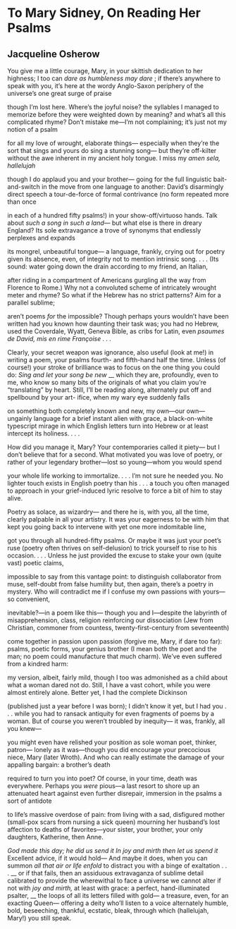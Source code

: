 # To Mary Sidney, On Reading Her Psalms
## Jacqueline Osherow
You give me a little courage, Mary,
in your skittish dedication to her highness;
I too can _dare as humbleness may dare_ ;
if there’s anywhere to speak with you, it’s here
at the wordy Anglo-Saxon periphery
of the universe’s one great surge of praise

though I’m lost here. Where’s the joyful noise?
the syllables I managed to memorize
before they were weighted down by meaning?
and what’s all this complicated rhyme?
Don’t mistake me—I’m not complaining;
it’s just not my notion of a psalm

for all my love of wrought, elaborate things—
especially when they’re the sort that sings
and yours do sing a stunning song—
but they’re off-kilter without the awe
inherent in my ancient holy tongue.
I miss my _amen sela, hallelujah_

though I do applaud you and your brother—
going for the full linguistic bait-and-switch
in the move from one language to another:
David’s disarmingly direct speech
a tour-de-force of formal contrivance
(no form repeated more than once

in each of a hundred fifty psalms!)
in your show-off/virtuoso hands.
Talk about _such a song in such a land—_
but what else is there in dreary England?
Its sole extravagance a trove of synonyms
that endlessly perplexes and expands

its mongrel, unbeautiful tongue—
a language, frankly, crying out for poetry
given its absence, even, of integrity
not to mention intrinsic song. . . .
(Its sound: water going down the drain
according to my friend, an Italian,

after riding in a compartment of Americans
gurgling all the way from Florence to Rome.)
Why not a convoluted scheme
of intricately wrought meter and rhyme?
So what if the Hebrew has no strict patterns?
Aim for a parallel sublime;

aren’t poems _for_ the impossible?
Though perhaps yours wouldn’t have been written
had you known how daunting their task was;
you had no Hebrew, used the Coverdale,
Wyatt, Geneva Bible, as cribs for Latin,
even _psaumes de David, mis en rime Françoise . . ._

Clearly, your secret weapon was ignorance,
also useful (look at me!) in writing a poem,
your psalms fourth- and fifth-hand half the time.
Unless (of course!) your stroke of brilliance
was to focus on the one thing you could do:
 _Sing and let your song be new_
 __
which they are, profoundly, even to me,
who know so many bits of the originals
of what you claim you’re “translating” by heart.
Still, I’ll be reading along, alternately
put off and spellbound by your art-
ifice, when my wary eye suddenly falls

on something both completely known and new,
my own—our own—ungainly language
for a brief instant alien with grace,
a black-on-white typescript mirage
in which English letters turn into Hebrew
or at least intercept its holiness. . . .

How did you manage it, Mary?
Your contemporaries called it piety—
but I don’t believe that for a second.
What motivated you was love of poetry,
or rather of your legendary
brother—lost so young—whom you would spend

your whole life working to immortalize. . . .
I’m not sure he needed you. No lighter touch
exists in English poetry than his . . .
a touch you often managed to approach
in your grief-induced lyric resolve
to force a bit of him to stay alive.

Poetry as solace, as wizardry—
and there he is, with you, all the time,
clearly palpable in all your artistry.
It was your eagerness to be with him
that kept you going back to intervene
with yet one more indomitable line,

got you through all hundred-fifty psalms.
Or maybe it was just your poet’s ruse
(poetry often thrives on self-delusion)
to trick yourself to rise to his occasion. . . .
Unless he just provided the excuse
to stake your own (quite vast) poetic claims,

impossible to say from this vantage point:
to distinguish collaborator from muse,
self-doubt from false humility
but, then again, there’s a poetry in mystery.
Who will contradict me if I confuse
my own passions with yours—so convenient,

inevitable?—in a poem like this—
though you and I—despite the labyrinth
of misapprehension, class, religion
reinforcing our dissociation
(Jew from Christian, commoner from countess,
twenty-first-century from seventeenth)

come together in passion upon passion
(forgive me, Mary, if dare too far):
psalms, poetic forms, your genius brother
(I mean both the poet and the man;
no poem could manufacture that much charm).
We’ve even suffered from a kindred harm:

my version, albeit, fairly mild,
though I too was admonished as a child
about what a woman dared not do.
Still, I have a vast cohort, while you
were almost entirely alone.
Better yet, I had the complete Dickinson

(published just a year before I was born);
I didn’t know it yet, but I had you . . .
while you had to ransack antiquity
for even fragments of poems by a woman.
But of course you weren’t troubled by inequity—
it was, frankly, all you knew—

you might even have relished your position
as sole woman poet, thinker, patron—
lonely as it was—though you did encourage
your precocious niece, Mary (later Wroth).
And who can really estimate the damage
of your appalling bargain: a brother’s death

required to turn you into poet?
Of course, in your time, death was everywhere.
Perhaps you _were_ pious—a last resort
to shore up an attenuated heart
against even further disrepair,
immersion in the psalms a sort of antidote

to life’s massive overdose of pain:
from living with a sad, disfigured mother
(small-pox scars from nursing a sick queen)
mourning her husband’s lost affection
to deaths of favorites—your sister, your brother,
your only daughters, Katherine, then Anne.

 _God made this day; he did us send it_
 _In joy and mirth then let us spend it_
Excellent advice, if it would hold—
And maybe it does, when you can summon
 _all that air or life enfold_
to distract you with a binge of exaltation . . .
 __
or if that fails, then an assiduous
extravaganza of sublime detail
calibrated to provide the wherewithal
to face a universe we cannot alter
if not with _joy and mirth,_ at least with grace:
a perfect, hand-illuminated psalter,
 __
the loops of all its letters filled with gold—
a treasure, even, for an exacting Queen—
offering a deity who’ll listen
to a voice alternately humble, bold,
beseeching, thankful, ecstatic, bleak,
through which (hallelujah, Mary!) you still speak.